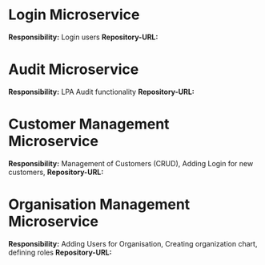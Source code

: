 # Login Microservice
**Responsibility:** Login users
**Repository-URL:**

# Audit Microservice
**Responsibility:** LPA Audit functionality
**Repository-URL:**

# Customer Management Microservice
**Responsibility:** Management of Customers (CRUD), Adding Login for new customers, 
**Repository-URL:**

# Organisation Management Microservice
**Responsibility:** Adding Users for Organisation, Creating organization chart, defining roles
**Repository-URL:**
